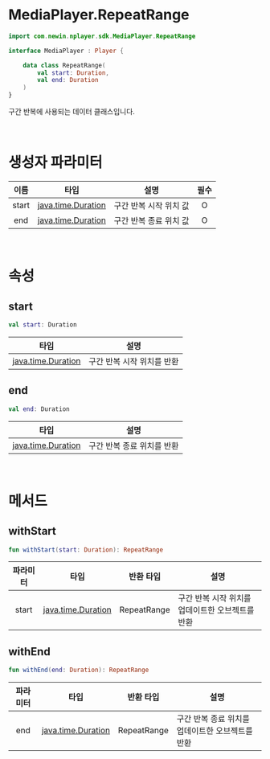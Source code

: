 # MediaPlayer.RepeatRange

```kotlin
import com.newin.nplayer.sdk.MediaPlayer.RepeatRange
```

```kotlin
interface MediaPlayer : Player {

    data class RepeatRange(
        val start: Duration,
        val end: Duration
    )
}
```

구간 반복에 사용되는 데이터 클래스입니다.

<br>

# 생성자 파라미터

|이름|타입|설명|필수|
|:--:|:--:|:--:|:--:|
|start|[java.time.Duration](https://developer.android.com/reference/java/time/Duration)|구간 반복 시작 위치 값|O|
|end|[java.time.Duration](https://developer.android.com/reference/java/time/Duration)|구간 반복 종료 위치 값|O|

<br>

# 속성

## start

```kotlin
val start: Duration
```

|타입|설명|
|:--:|:--:|
|[java.time.Duration](https://developer.android.com/reference/java/time/Duration)|구간 반복 시작 위치를 반환|

## end

```kotlin
val end: Duration
```

|타입|설명|
|:--:|:--:|
|[java.time.Duration](https://developer.android.com/reference/java/time/Duration)|구간 반복 종료 위치를 반환|

<br>

# 메서드

## withStart

```kotlin
fun withStart(start: Duration): RepeatRange
```

|파라미터|타입|반환 타입|설명|
|:--:|:--:|:--:|--|
|start|[java.time.Duration](https://developer.android.com/reference/java/time/Duration)|RepeatRange|구간 반복 시작 위치를 업데이트한 오브젝트를 반환|

## withEnd

```kotlin
fun withEnd(end: Duration): RepeatRange
```

|파라미터|타입|반환 타입|설명|
|:--:|:--:|:--:|--|
|end|[java.time.Duration](https://developer.android.com/reference/java/time/Duration)|RepeatRange|구간 반복 종료 위치를 업데이트한 오브젝트를 반환|
